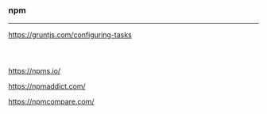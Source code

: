 ### npm
---
https://gruntjs.com/configuring-tasks

```
```

```
```

```
```


https://npms.io/

https://npmaddict.com/

https://npmcompare.com/

